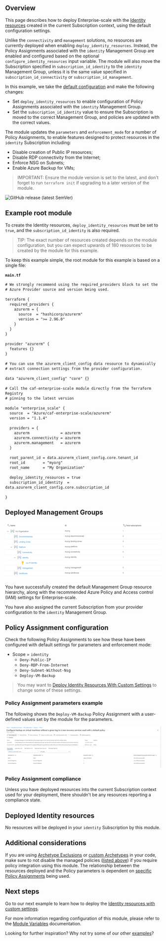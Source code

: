 ## Overview

This page describes how to deploy Enterprise-scale with the [Identity resources][wiki_identity_resources] created in the current Subscription context, using the default configuration settings.

Unlike the `connectivity` and `management` solutions, no resources are currently deployed when enabling `deploy_identity_resources`.
Instead, the Policy Assignments associated with the `identity` Management Group are enabled and configured based on the optional `configure_identity_resources` input variable.
The module will also move the Subscription specified in `subscription_id_identity` to the `identity` Management Group, unless it is the same value specified in `subscription_id_connectivity` or `subscription_id_management`.

In this example, we take the [default configuration][wiki_deploy_default_configuration] and make the following changes:

- Set `deploy_identity_resources` to enable configuration of Policy Assignments associated with the `identity` Management Group.
- Set the `subscription_id_identity` value to ensure the Subscription is moved to the correct Management Group, and policies are updated with the correct values.

The module updates the `parameters` and `enforcement_mode` for a number of Policy Assignments, to enable features designed to protect resources in the `identity` Subscription including:
- Disable creation of Public IP resources;
- Disable RDP connectivity from the Internet;
- Enforce NSG on Subnets;
- Enable Azure Backup for VMs;

> IMPORTANT: Ensure the module version is set to the latest, and don't forget to run `terraform init` if upgrading to a later version of the module.

![GitHub release (latest SemVer)](https://img.shields.io/github/v/release/Azure/terraform-azurerm-caf-enterprise-scale?style=flat&logo=github)

## Example root module

To create the Identity resources, `deploy_identity_resources` must be set to `true`, and the `subscription_id_identity` is also required.

> TIP: The exact number of resources created depends on the module configuration, but you can expect upwards of 180 resources to be created by the module for this example.

To keep this example simple, the root module for this example is based on a single file:

**`main.tf`**

```hcl
# We strongly recommend using the required_providers block to set the
# Azure Provider source and version being used.

terraform {
  required_providers {
    azurerm = {
      source  = "hashicorp/azurerm"
      version = ">= 2.96.0"
    }
  }
}

provider "azurerm" {
  features {}
}

# You can use the azurerm_client_config data resource to dynamically
# extract connection settings from the provider configuration.

data "azurerm_client_config" "core" {}

# Call the caf-enterprise-scale module directly from the Terraform Registry
# pinning to the latest version

module "enterprise_scale" {
  source  = "Azure/caf-enterprise-scale/azurerm"
  version = "1.1.4"

  providers = {
    azurerm              = azurerm
    azurerm.connectivity = azurerm
    azurerm.management   = azurerm
  }

  root_parent_id = data.azurerm_client_config.core.tenant_id
  root_id        = "myorg"
  root_name      = "My Organization"

  deploy_identity_resources = true
  subscription_id_identity  = data.azurerm_client_config.core.subscription_id

}
```

## Deployed Management Groups

![Deployed resource hierarchy](./media/examples-deploy-identity-core.png)

You have successfully created the default Management Group resource hierarchy, along with the recommended Azure Policy and Access control (IAM) settings for Enterprise-scale.

You have also assigned the current Subscription from your provider configuration to the `identity` Management Group.

## Policy Assignment configuration

Check the following Policy Assignments to see how these have been configured with default settings for parameters and enforcement mode:

- Scope = `identity`
  - `Deny-Public-IP`
  - `Deny-RDP-From-Internet`
  - `Deny-Subnet-Without-Nsg`
  - `Deploy-VM-Backup`

> You may want to [Deploy Identity Resources With Custom Settings][wiki_deploy_identity_resources_custom] to change some of these settings.

### Policy Assignment parameters example

The following shows the `Deploy-VM-Backup` Policy Assignment with a user-defined values set by the module for the parameters.

![Policy Assignment parameters example](./media/examples-deploy-identity-policy-parameters.png)

### Policy Assignment compliance

Unless you have deployed resources into the current Subscription context used for your deployment, there shouldn't be any resources reporting a compliance state.

## Deployed Identity resources

No resources will be deployed in your `identity` Subscription by this module.

## Additional considerations

If you are using [Archetype Exclusions][archetype_exclusions] or [custom Archetypes][custom_archetypes] in your code, make sure to not disable the managed policies ([listed above](#policy-assignment-configuration)) if you require policy integration using this module.
The relationship between the resources deployed and the Policy parameters is dependent on [specific Policy Assignments](#policy-assignment-configuration) being used.

## Next steps

Go to our next example to learn how to deploy the [Identity resources with custom settings][wiki_deploy_identity_resources_custom].

For more information regarding configuration of this module, please refer to the [Module Variables](./%5BUser-Guide%5D-Module-Variables) documentation.

Looking for further inspiration? Why not try some of our other [examples][wiki_examples]?

[//]: # "************************"
[//]: # "INSERT LINK LABELS BELOW"
[//]: # "************************"

[wiki_identity_resources]:               ./%5BUser-Guide%5D-Identity-Resources "Wiki - Identity Resources"
[wiki_deploy_identity_resources_custom]: ./%5BExamples%5D-Deploy-Identity-Resources-With-Custom-Settings "Wiki - Deploy Identity Resources With Custom Settings"
[wiki_examples]:                         ./Examples "Wiki - Examples"
[wiki_deploy_default_configuration]:     ./%5BExamples%5D-Deploy-Default-Configuration "Wiki - Deploy Default Configuration"

[archetype_exclusions]: ./%5BExamples%5D-Expand-Built-in-Archetype-Definitions#to-enable-the-exclusion-function "Wiki - Expand Built-in Archetype Definitions # To enable the exclusion function"
[custom_archetypes]:    ./%5BUser-Guide%5D-Archetype-Definitions "[User Guide] Archetype Definitions"
